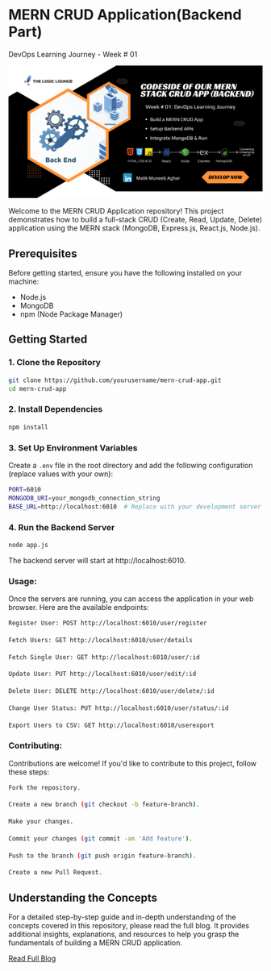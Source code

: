 # MERN CRUD Application(Backend Part)
DevOps Learning Journey - Week # 01

![MERN Stack](./uploads/coverimg.png)


Welcome to the MERN CRUD Application repository! This project demonstrates how to build a full-stack CRUD (Create, Read, Update, Delete) application using the MERN stack (MongoDB, Express.js, React.js, Node.js).

## Prerequisites

Before getting started, ensure you have the following installed on your machine:
- Node.js
- MongoDB
- npm (Node Package Manager)

## Getting Started

### 1. Clone the Repository

```bash
git clone https://github.com/yourusername/mern-crud-app.git
cd mern-crud-app
```
### 2. Install Dependencies
```bash
npm install
```

### 3. Set Up Environment Variables
Create a `.env` file in the root directory and add the following configuration (replace values with your own):
```bash
PORT=6010
MONGODB_URI=your_mongodb_connection_string
BASE_URL=http://localhost:6010  # Replace with your development server URL
```

### 4. Run the Backend Server
```bash
node app.js
```
The backend server will start at http://localhost:6010.

### Usage:

Once the servers are running, you can access the application in your web browser. Here are the available endpoints:

```bash 
Register User: POST http://localhost:6010/user/register

Fetch Users: GET http://localhost:6010/user/details

Fetch Single User: GET http://localhost:6010/user/:id

Update User: PUT http://localhost:6010/user/edit/:id

Delete User: DELETE http://localhost:6010/user/delete/:id

Change User Status: PUT http://localhost:6010/user/status/:id

Export Users to CSV: GET http://localhost:6010/userexport
```
### Contributing:
Contributions are welcome! If you'd like to contribute to this project, follow these steps:

```bash
Fork the repository.

Create a new branch (git checkout -b feature-branch).

Make your changes.

Commit your changes (git commit -am 'Add feature').

Push to the branch (git push origin feature-branch).

Create a new Pull Request.
```
## Understanding the Concepts

For a detailed step-by-step guide and in-depth understanding of the concepts covered in this repository, please read the full blog. It provides additional insights, explanations, and resources to help you grasp the fundamentals of building a MERN CRUD application.

[Read Full Blog](https://muneebcloudeng.hashnode.dev/week-01-devops-learning-journey-codeside-of-our-mern-stack-crud-app-backend)


